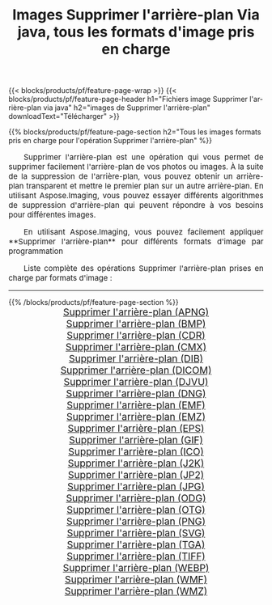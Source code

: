 ﻿---
title: Images Supprimer l'arrière-plan Via java, tous les formats d'image pris en charge 
weight: 3920
url: /fr/java/remove-background 
lang: fr
langdirlevel: 2
locales: zh-hans,ja,it,ru,de,es,fr,nl,id,lt,pl,pt,vi,tr,ko,zh-hant,ar,hi,th,sv,cs,uk,he
description: En utilisant Aspose.Imaging, vous pouvez facilement Supprimer l'arrière-plan images Via java
---

{{< blocks/products/pf/feature-page-wrap >}}
{{< blocks/products/pf/feature-page-header h1="Fichiers image Supprimer l'arrière-plan via java" h2="images de Supprimer l'arrière-plan" downloadText="Télécharger" >}}


{{% blocks/products/pf/feature-page-section  h2="Tous les images formats pris en charge pour l'opération Supprimer l'arrière-plan" %}}
<p align="justify" style="text-indent:2em;font-size:15px;">
Supprimer l'arrière-plan est une opération qui vous permet de supprimer facilement l'arrière-plan de vos photos ou images. À la suite de la suppression de l'arrière-plan, vous pouvez obtenir un arrière-plan transparent et mettre le premier plan sur un autre arrière-plan. En utilisant Aspose.Imaging, vous pouvez essayer différents algorithmes de suppression d'arrière-plan qui peuvent répondre à vos besoins pour différentes images.
</p>
<p align="justify" style="text-indent:2em;font-size:15px;">
En utilisant Aspose.Imaging, vous pouvez facilement appliquer **Supprimer l'arrière-plan** pour différents formats d'image par programmation
</p>
<p align="justify" style="text-indent:2em;font-size:15px;">
Liste complète des opérations Supprimer l'arrière-plan prises en charge par formats d'image :
</p>
<hr/>
{{% /blocks/products/pf/feature-page-section %}}
<div class="container-fluid productfamilypage bg-gray">
    <div class="convertypes bg-gray agp-content section">
        <div class="container">
		<div class="row other-converters" style="gap: 10px;font-size: 19px;text-align:center;">
		    <div class='col-md-2 other-converter remove-lp remove-rp'><a href="/imaging/fr/java/remove-background/apng" style="padding:15px;">Supprimer l'arrière-plan (APNG)</a></div><div class='col-md-2 other-converter remove-lp remove-rp'><a href="/imaging/fr/java/remove-background/bmp" style="padding:15px;">Supprimer l'arrière-plan (BMP)</a></div><div class='col-md-2 other-converter remove-lp remove-rp'><a href="/imaging/fr/java/remove-background/cdr" style="padding:15px;">Supprimer l'arrière-plan (CDR)</a></div><div class='col-md-2 other-converter remove-lp remove-rp'><a href="/imaging/fr/java/remove-background/cmx" style="padding:15px;">Supprimer l'arrière-plan (CMX)</a></div><div class='col-md-2 other-converter remove-lp remove-rp'><a href="/imaging/fr/java/remove-background/dib" style="padding:15px;">Supprimer l'arrière-plan (DIB)</a></div><div class='col-md-2 other-converter remove-lp remove-rp'><a href="/imaging/fr/java/remove-background/dicom" style="padding:15px;">Supprimer l'arrière-plan (DICOM)</a></div><div class='col-md-2 other-converter remove-lp remove-rp'><a href="/imaging/fr/java/remove-background/djvu" style="padding:15px;">Supprimer l'arrière-plan (DJVU)</a></div><div class='col-md-2 other-converter remove-lp remove-rp'><a href="/imaging/fr/java/remove-background/dng" style="padding:15px;">Supprimer l'arrière-plan (DNG)</a></div><div class='col-md-2 other-converter remove-lp remove-rp'><a href="/imaging/fr/java/remove-background/emf" style="padding:15px;">Supprimer l'arrière-plan (EMF)</a></div><div class='col-md-2 other-converter remove-lp remove-rp'><a href="/imaging/fr/java/remove-background/emz" style="padding:15px;">Supprimer l'arrière-plan (EMZ)</a></div><div class='col-md-2 other-converter remove-lp remove-rp'><a href="/imaging/fr/java/remove-background/eps" style="padding:15px;">Supprimer l'arrière-plan (EPS)</a></div><div class='col-md-2 other-converter remove-lp remove-rp'><a href="/imaging/fr/java/remove-background/gif" style="padding:15px;">Supprimer l'arrière-plan (GIF)</a></div><div class='col-md-2 other-converter remove-lp remove-rp'><a href="/imaging/fr/java/remove-background/ico" style="padding:15px;">Supprimer l'arrière-plan (ICO)</a></div><div class='col-md-2 other-converter remove-lp remove-rp'><a href="/imaging/fr/java/remove-background/j2k" style="padding:15px;">Supprimer l'arrière-plan (J2K)</a></div><div class='col-md-2 other-converter remove-lp remove-rp'><a href="/imaging/fr/java/remove-background/jp2" style="padding:15px;">Supprimer l'arrière-plan (JP2)</a></div><div class='col-md-2 other-converter remove-lp remove-rp'><a href="/imaging/fr/java/remove-background/jpg" style="padding:15px;">Supprimer l'arrière-plan (JPG)</a></div><div class='col-md-2 other-converter remove-lp remove-rp'><a href="/imaging/fr/java/remove-background/odg" style="padding:15px;">Supprimer l'arrière-plan (ODG)</a></div><div class='col-md-2 other-converter remove-lp remove-rp'><a href="/imaging/fr/java/remove-background/otg" style="padding:15px;">Supprimer l'arrière-plan (OTG)</a></div><div class='col-md-2 other-converter remove-lp remove-rp'><a href="/imaging/fr/java/remove-background/png" style="padding:15px;">Supprimer l'arrière-plan (PNG)</a></div><div class='col-md-2 other-converter remove-lp remove-rp'><a href="/imaging/fr/java/remove-background/svg" style="padding:15px;">Supprimer l'arrière-plan (SVG)</a></div><div class='col-md-2 other-converter remove-lp remove-rp'><a href="/imaging/fr/java/remove-background/tga" style="padding:15px;">Supprimer l'arrière-plan (TGA)</a></div><div class='col-md-2 other-converter remove-lp remove-rp'><a href="/imaging/fr/java/remove-background/tiff" style="padding:15px;">Supprimer l'arrière-plan (TIFF)</a></div><div class='col-md-2 other-converter remove-lp remove-rp'><a href="/imaging/fr/java/remove-background/webp" style="padding:15px;">Supprimer l'arrière-plan (WEBP)</a></div><div class='col-md-2 other-converter remove-lp remove-rp'><a href="/imaging/fr/java/remove-background/wmf" style="padding:15px;">Supprimer l'arrière-plan (WMF)</a></div><div class='col-md-2 other-converter remove-lp remove-rp'><a href="/imaging/fr/java/remove-background/wmz" style="padding:15px;">Supprimer l'arrière-plan (WMZ)</a></div>
                </div>
        </div>
    </div>
</div>
<br/>
